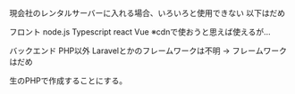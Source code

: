 現会社のレンタルサーバーに入れる場合、いろいろと使用できない
以下はだめ

フロント
    node.js
        Typescript
        react
    Vue ※cdnで使おうと思えば使えるが…

バックエンド
    PHP以外
        Laravelとかのフレームワークは不明
            -> フレームワークはだめ



生のPHPで作成することにする。



